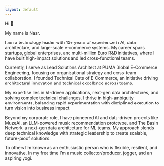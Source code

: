 ```yaml
---
layout: default
---
```


Hi 👋

My name is Nasr.

I am a technology leader with 15+ years of experience in AI, data architecture, and large-scale e-commerce systems. My career spans startups, global enterprises, and multi-million Euro R&D initiatives, where I have built high-impact solutions and led cross-functional teams.

Currently, I serve as Lead Solutions Architect at PUMA Global E-Commerce Engineering, focusing on organizational strategy and cross-team collaboration. I founded Technical Cats of E-Commerce, an initiative driving architectural innovation and technical excellence across teams.

My expertise lies in AI-driven applications, next-gen data architectures, and solving complex technical challenges. I thrive in high-ambiguity environments, balancing rapid experimentation with disciplined execution to turn vision into business impact.

Beyond my corporate role, I have pioneered AI and data-driven projects like MuzeAI, an LLM-powered music recommendation prototype, and The Basin Network, a next-gen data architecture for ML teams. My approach blends deep technical knowledge with strategic leadership to create scalable, future-proof solutions.

To others I’m known as an enthusiastic person who is flexible, resilient, and innovative. In my free time I’m a music collector/producer, jogger, and an aspiring yogi.